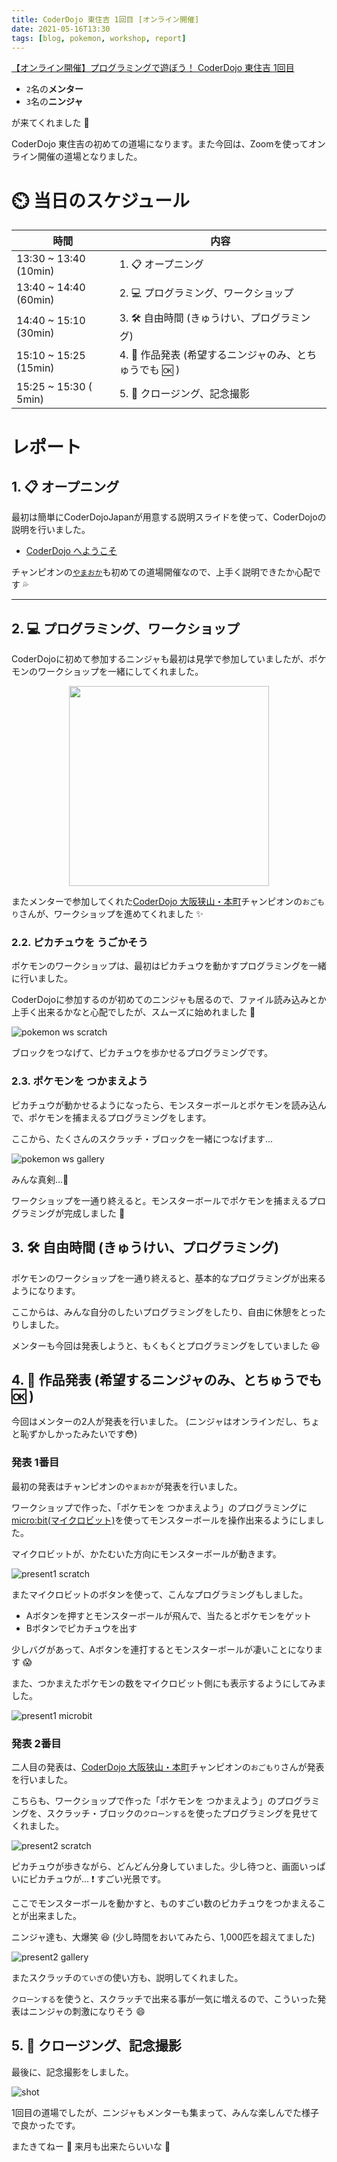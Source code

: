 ```yaml
---
title: CoderDojo 東住吉 1回目 [オンライン開催]
date: 2021-05-16T13:30
tags: [blog, pokemon, workshop, report]
---
```


[【オンライン開催】プログラミングで遊ぼう！ CoderDojo 東住吉 1回目](https://cd-hisumi.doorkeeper.jp/events/121104)


- `2`名の**メンター**
- `3`名の**ニンジャ**

が来てくれました :tada:

CoderDojo 東住吉の初めての道場になります。また今回は、Zoomを使ってオンライン開催の道場となりました。

# :timer_clock: 当日のスケジュール

| 時間                  | 内容                                                          |
|-----------------------|---------------------------------------------------------------|
| 13:30 ~ 13:40 (10min) | 1. :clipboard: オープニング                                   |
| 13:40 ~ 14:40 (60min) | 2. :computer: プログラミング、ワークショップ                  |
| 14:40 ~ 15:10 (30min) | 3. :hammer_and_wrench: 自由時間 (きゅうけい、プログラミング)  |
| 15:10 ~ 15:25 (15min) | 4. :tada: 作品発表 (希望するニンジャのみ、とちゅうでも :ok: ) |
| 15:25 ~ 15:30 ( 5min) | 5. :wave: クロージング、記念撮影                              |

# レポート

## 1. :clipboard: オープニング

最初は簡単にCoderDojoJapanが用意する説明スライドを使って、CoderDojoの説明を行いました。

- [CoderDojo へようこそ](https://docs.google.com/presentation/d/13t5P1gojsde_gvcvDnPsfHYIqsS-knqWGDxyh3eG8SU/edit#slide=id.p)

チャンピオンの[`やまおか`](https://github.com/ytakio)も初めての道場開催なので、上手く説明できたか心配です :sweat_drops:

---
## 2. :computer: プログラミング、ワークショップ

CoderDojoに初めて参加するニンジャも最初は見学で参加していましたが、ポケモンのワークショップを一緒にしてくれました。

<p style='text-align:center;'><img src="/assets/images/pokemon/Pokemon_WS_logo.png" width=320></p>

またメンターで参加してくれた[CoderDojo 大阪狭山・本町](https://coderdojo-hommachi.github.io/)チャンピオンの`おごもり`さんが、ワークショップを進めてくれました :sparkles:

### **2.2. ピカチュウを うごかそう**

ポケモンのワークショップは、最初はピカチュウを動かすプログラミングを一緒に行いました。

CoderDojoに参加するのが初めてのニンジャも居るので、ファイル読み込みとか上手く出来るかなと心配でしたが、スムーズに始めれました :tada:

![pokemon ws scratch](pokemon_ws_scratch.png)

ブロックをつなげて、ピカチュウを歩かせるプログラミングです。

### **2.3. ポケモンを つかまえよう**

ピカチュウが動かせるようになったら、モンスターボールとポケモンを読み込んで、ポケモンを捕まえるプログラミングをします。

ここから、たくさんのスクラッチ・ブロックを一緒につなげます...

![pokemon ws gallery](pokemon_ws_gallery.jpg)


みんな真剣...:eyes:

ワークショップを一通り終えると。モンスターボールでポケモンを捕まえるプログラミングが完成しました :tada:

## 3. :hammer_and_wrench: 自由時間 (きゅうけい、プログラミング)

ポケモンのワークショップを一通り終えると、基本的なプログラミングが出来るようになります。

ここからは、みんな自分のしたいプログラミングをしたり、自由に休憩をとったりしました。

メンターも今回は発表しようと、もくもくとプログラミングをしていました :laughing:

## 4. :tada: 作品発表 (希望するニンジャのみ、とちゅうでも :ok: ) 

今回はメンターの2人が発表を行いました。 (ニンジャはオンラインだし、ちょと恥ずかしかったみたいです:flushed:)

### **発表 1番目**

最初の発表はチャンピオンの`やまおか`が発表を行いました。

ワークショップで作った、「ポケモンを つかまえよう」のプログラミングに [micro:bit(マイクロビット)](https://microbit.org/)を使ってモンスターボールを操作出来るようにしました。

マイクロビットが、かたむいた方向にモンスターボールが動きます。

![present1 scratch](present1_scratch.png)

またマイクロビットのボタンを使って、こんなプログラミングもしました。

- Aボタンを押すとモンスターボールが飛んで、当たるとポケモンをゲット
- Bボタンでピカチュウを出す

少しバグがあって、Aボタンを連打するとモンスターボールが凄いことになります :scream:

また、つかまえたポケモンの数をマイクロビット側にも表示するようにしてみました。

![present1 microbit](present1_microbit.jpg)

### **発表 2番目**

二人目の発表は、[CoderDojo 大阪狭山・本町](https://coderdojo-hommachi.github.io/)チャンピオンの`おごもり`さんが発表を行いました。

こちらも、ワークショップで作った「ポケモンを つかまえよう」のプログラミングを、スクラッチ・ブロックの`クローンする`を使ったプログラミングを見せてくれました。

![present2 scratch](present2_scratch.png)

ピカチュウが歩きながら、どんどん分身していました。少し待つと、画面いっぱいにピカチュウが... :exclamation: すごい光景です。

ここでモンスターボールを動かすと、ものすごい数のピカチュウをつかまえることが出来ました。

ニンジャ達も、大爆笑 :laughing: (少し時間をおいてみたら、1,000匹を超えてました)

![present2 gallery](present2_gallery.jpg)

またスクラッチの`ていぎ`の使い方も、説明してくれました。

`クローンする`を使うと、スクラッチで出来る事が一気に増えるので、こういった発表はニンジャの刺激になりそう :smile:

## 5. :wave: クロージング、記念撮影

最後に、記念撮影をしました。

![shot](shot.jpg)

1回目の道場でしたが、ニンジャもメンターも集まって、みんな楽しんでた様子で良かったです。

またきてねー :wave: 来月も出来たらいいな :thinking:
